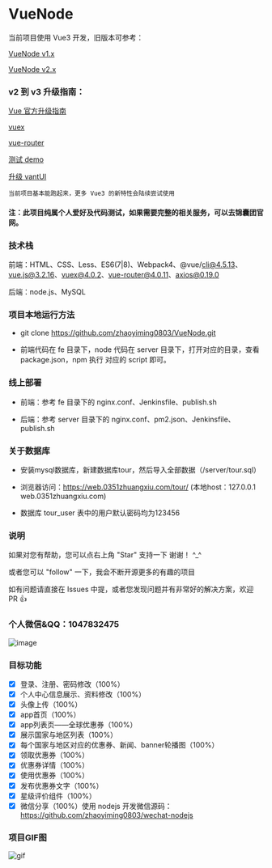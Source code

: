 # VueNode

当前项目使用 Vue3 开发，旧版本可参考：

[VueNode v1.x](https://github.com/zhaoyiming0803/VueNode/tree/v1.0)

[VueNode v2.x](https://github.com/zhaoyiming0803/VueNode/tree/v2.2.2)

### v2 到 v3 升级指南：

[Vue 官方升级指南](https://v3.cn.vuejs.org/guide/migration/introduction.html)

[vuex](https://next.vuex.vuejs.org/guide/)

[vue-router](https://next.router.vuejs.org/installation.html)

[测试 demo](https://github.com/zhaoyiming0803/vue3-webpack-demo)

[升级 vantUI](https://vant-contrib.gitee.io/vant/v3/#/zh-CN/migrate-from-v2)

`当前项目基本能跑起来，更多 Vue3 的新特性会陆续尝试使用`

#### 注：此项目纯属个人爱好及代码测试，如果需要完整的相关服务，可以去锦囊团官网。
### 技术栈

前端：HTML、CSS、Less、ES6(7|8)、Webpack4、@vue/cli@4.5.13、vue.js@3.2.16、vuex@4.0.2、vue-router@4.0.11、axios@0.19.0

后端：node.js、MySQL

### 项目本地运行方法

 - git clone https://github.com/zhaoyiming0803/VueNode.git

 - 前端代码在 fe 目录下，node 代码在 server 目录下，打开对应的目录，查看 package.json，npm 执行 对应的 script 即可。

### 线上部署

- 前端：参考 fe 目录下的 nginx.conf、Jenkinsfile、publish.sh

- 后端：参考 server 目录下的 nginx.conf、pm2.json、Jenkinsfile、publish.sh

### 关于数据库

 - 安装mysql数据库，新建数据库tour，然后导入全部数据（/server/tour.sql）

 - 浏览器访问：https://web.0351zhuangxiu.com/tour/ (本地host：127.0.0.1 web.0351zhuangxiu.com)

 - 数据库 tour_user 表中的用户默认密码均为123456

### 说明

如果对您有帮助，您可以点右上角 "Star" 支持一下 谢谢！ ^_^

或者您可以 "follow" 一下，我会不断开源更多的有趣的项目

如有问题请直接在 Issues 中提，或者您发现问题并有非常好的解决方案，欢迎 PR 👍

### 个人微信&QQ：1047832475
![image](https://zhaoyiming0803.github.io/wechat.png)

### 目标功能

- [x] 登录、注册、密码修改（100%）
- [x] 个人中心信息展示、资料修改（100%）
- [x] 头像上传（100%）
- [x] app首页（100%）
- [x] app列表页——全球优惠券（100%）
- [x] 展示国家与地区列表（100%）
- [x] 每个国家与地区对应的优惠券、新闻、banner轮播图（100%）
- [x] 领取优惠券（100%）
- [x] 优惠券详情（100%）
- [x] 使用优惠券（100%）
- [x] 发布优惠券文字（100%）
- [x] 星级评价组件（100%）
- [x] 微信分享（100%）使用 nodejs 开发微信源码：https://github.com/zhaoyiming0803/wechat-nodejs

### 项目GIF图

![gif](https://github.com/zhaoyiming0803/VueNode/blob/v1.0/project.gif?raw=true)
